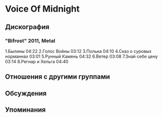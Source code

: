 # Voice Of Midnight



## Дискография

### "Bifrost" 2011, Metal

1.Былины 04:22
2.Голос Войны 03:12
3.Полька 04:10
4.Сказ о суровых норманнах 03:01
5.Рунный Камень 04:32
6.Ветер 03:08
7.Знай себе цену 03:14
8.Регнар и Хельга 04:40


## Отношения с другими группами


## Обсуждения


## Упоминания

